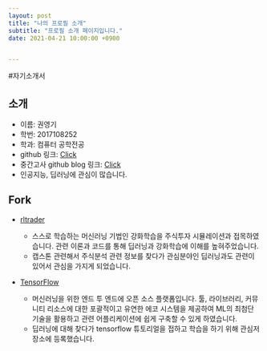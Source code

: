 ```yaml
---
layout: post
title: "나의 프로필 소개"
subtitle: "프로필 소개 페이지입니다."
date: 2021-04-21 10:00:00 +0900


---
```

#자기소개서
## 소개
* 이름: 권영기
* 학번: 2017108252
* 학과: 컴퓨터 공학전공
* github 링크: [Click](https://github.com/shrwhfb)
* 중간고사 github blog 링크: [Click](https://shrwhfb.github.io/blog)
* 인공지능, 딥러닝에 관심이 많습니다.

## Fork

* [rltrader](https://github.com/shrwhfb/rltrader.git)
  - 스스로 학습하는 머신러닝 기법인 강화학습을 주식투자 시뮬레이션과 접목하였습니다. 관련 이론과 코드를 통해 딥러닝과 강화학습에 이해를 높혀주었습니다.
  - 캡스톤 관련해서 주식분석 관련 정보를 찾다가 관심분야인 딥러닝과도 관련이 있어서 관심을 가지게 되었습니다.  

* [TensorFlow](https://github.com/shrwhfb/tensorflow.git)
  - 머신러닝을 위한 엔드 투 엔드에 오픈 소스 플랫폼입니다. 툴, 라이브러리, 커뮤니티 리소스에 대한 포괄적이고 유연한 에코 시스템을 제공하여 ML의 최첨단 기술을 활용하고 관련 어플리케이션에 쉽게 구축할 수 있게 하였습니다.
  - 딥러닝에 대해 찾다가 tensorflow 튜토리얼을 접하고 학습을 하기 위해 관심저장소에 등록했습니다.
